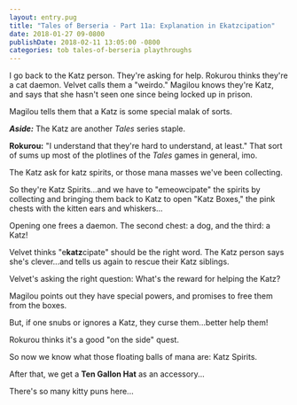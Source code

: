 ```yaml
---
layout: entry.pug
title: "Tales of Berseria - Part 11a: Explanation in Ekatzcipation"
date: 2018-01-27 09-0800
publishDate: 2018-02-11 13:05:00 -0800
categories: tob tales-of-berseria playthroughs
---
```


I go back to the Katz person. They're asking for help. Rokurou thinks they're a cat daemon. Velvet calls them a "weirdo." Magilou knows they're Katz, and says that she hasn't seen one since being locked up in prison.

Magilou tells them that a Katz is some special malak of sorts.

***Aside:*** The Katz are another *Tales* series staple.

**Rokurou:** "I understand that they're hard to understand, at least." That sort of sums up most of the plotlines of the *Tales* games in general, imo.

The Katz ask for katz spirits, or those mana masses we've been collecting.

So they're Katz Spirits...and we have to "emeowcipate" the spirits by collecting and bringing them back to Katz to open "Katz Boxes," the pink chests with the kitten ears and whiskers...

Opening one frees a daemon. The second chest: a dog, and the third: a Katz!

Velvet thinks "e**katz**cipate" should be the right word. The Katz person says she's clever...and tells us again to rescue their Katz siblings.

Velvet's asking the right question: What's the reward for helping the Katz?

Magilou points out they have special powers, and promises to free them from the boxes.

But, if one snubs or ignores a Katz, they curse them...better help them!

Rokurou thinks it's a good "on the side" quest.

So now we know what those floating balls of mana are: Katz Spirits.

After that, we get a **Ten Gallon Hat** as an accessory...

There's so many kitty puns here...